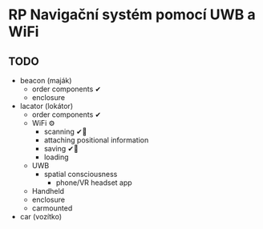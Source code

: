 # RP Navigační systém pomocí UWB a WiFi
## TODO
- beacon (maják)
  - order components ✔
  - enclosure
- lacator (lokátor)
  - order components ✔
  - WiFi ⚙ 
    - scanning ✔🍝
    - attaching positional information
    - saving ✔🍝
    - loading
  - UWB
    - spatial consciousness
      - phone/VR headset app
  - Handheld
  - enclosure 
  - carmounted
-  car (vozítko)
